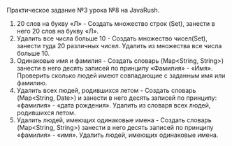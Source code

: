 Практическое задание №3 урока №8 на JavaRush. 

1. 20 слов на букву «Л» - Создать множество строк (Set<String>), занести в него 20 слов на букву «Л». 
2. Удалить все числа больше 10 - Создать множество чисел(Set<Integer>), занести туда 20 различных чисел. Удалить из множества все числа больше 10. 
3. Одинаковые имя и фамилия - Создать словарь (Map<String, String>) занести в него десять записей по принципу «Фамилия» - «Имя». Проверить сколько людей имеют совпадающие с заданным имя или фамилию. 
4. Удалить всех людей, родившихся летом - Создать словарь (Map<String, Date>) и занести в него десять записей по принципу: «фамилия» - «дата рождения». Удалить из словаря всех людей, родившихся летом. 
5. Удалить людей, имеющих одинаковые имена - Создать словарь (Map<String, String>) занести в него десять записей по принципу «фамилия» - «имя». Удалить людей, имеющих одинаковые имена.
